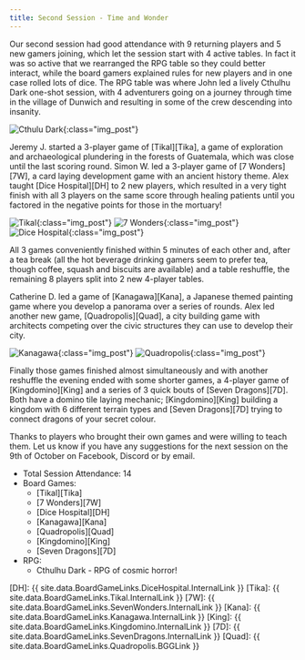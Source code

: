 ```yaml
---
title: Second Session - Time and Wonder
---
```


Our second session had good attendance with 9 returning players and 5 new gamers joining, which let the session start with 4 active tables.
In fact it was so active that we rearranged the RPG table so they could better interact, while the board gamers explained rules for new players and in one case rolled lots of dice.
The RPG table was where John led a lively Cthulhu Dark one-shot session, with 4 adventurers going on a journey through time in the village of Dunwich and resulting in some of the crew descending into insanity.

![Cthulu Dark](/images/posts/2019_09_25/CthuluDark.jpg "Cthulu Dark RPG"){:class="img_post"}

Jeremy J. started a 3-player game of [Tikal][Tika], a game of exploration and archaeological plundering in the forests of Guatemala, which was close until the last scoring round.
Simon W. led a 3-player game of [7 Wonders][7W], a card laying development game with an ancient history theme.
Alex taught [Dice Hospital][DH] to 2 new players, which resulted in a very tight finish with all 3 players on the same score through healing patients until you factored in the negative points for those in the mortuary!

![Tikal](/images/posts/2019_09_25/Tikal.jpg "Tikal middle of exploration"){:class="img_post"}
![7 Wonders](/images/posts/2019_09_25/7Wonders.jpg "7 Wonders - three built wonders"){:class="img_post"}
![Dice Hospital](/images/posts/2019_09_25/DiceHospital.jpg "Dice Hospital in full flow"){:class="img_post"}

All 3 games conveniently finished within 5 minutes of each other and, after a tea break (all the hot beverage drinking gamers seem to prefer tea, though coffee, squash and biscuits are available) and a table reshuffle, the remaining 8 players split into 2 new 4-player tables.

Catherine D. led a game of [Kanagawa][Kana], a Japanese themed painting game where you develop a panorama over a series of rounds.
Alex led another new game, [Quadropolis][Quad], a city building game with architects competing over the civic structures they can use to develop their city.

![Kanagawa](/images/posts/2019_09_25/Kanagawa.jpg "Middle of painting in Kanagawa"){:class="img_post"}
![Quadropolis](/images/posts/2019_09_25/Quadropolis.jpg "Quadrolopolis city building"){:class="img_post"}

Finally those games finished almost simultaneously and with another reshuffle the evening ended with some shorter games, a 4-player game of [Kingdomino][King] and a series of 3 quick bouts of [Seven Dragons][7D].
Both have a domino tile laying mechanic; [Kingdomino][King] building a kingdom with 6 different terrain types and [Seven Dragons][7D] trying to connect dragons of your secret colour.

Thanks to players who brought their own games and were willing to teach them.
Let us know if you have any suggestions for the next session on the 9th of October on Facebook, Discord or by email.

* Total Session Attendance: 14
* Board Games:
	* [Tikal][Tika]
	* [7 Wonders][7W]
	* [Dice Hospital][DH]
	* [Kanagawa][Kana]
	* [Quadropolis][Quad]
	* [Kingdomino][King]
	* [Seven Dragons][7D]
* RPG:
	* Cthulhu Dark - RPG of cosmic horror!

[DH]: {{ site.data.BoardGameLinks.DiceHospital.InternalLink }}
[Tika]: {{ site.data.BoardGameLinks.Tikal.InternalLink }}
[7W]: {{ site.data.BoardGameLinks.SevenWonders.InternalLink }}
[Kana]: {{ site.data.BoardGameLinks.Kanagawa.InternalLink }}
[King]: {{ site.data.BoardGameLinks.Kingdomino.InternalLink }}
[7D]: {{ site.data.BoardGameLinks.SevenDragons.InternalLink }}
[Quad]: {{ site.data.BoardGameLinks.Quadropolis.BGGLink }}
